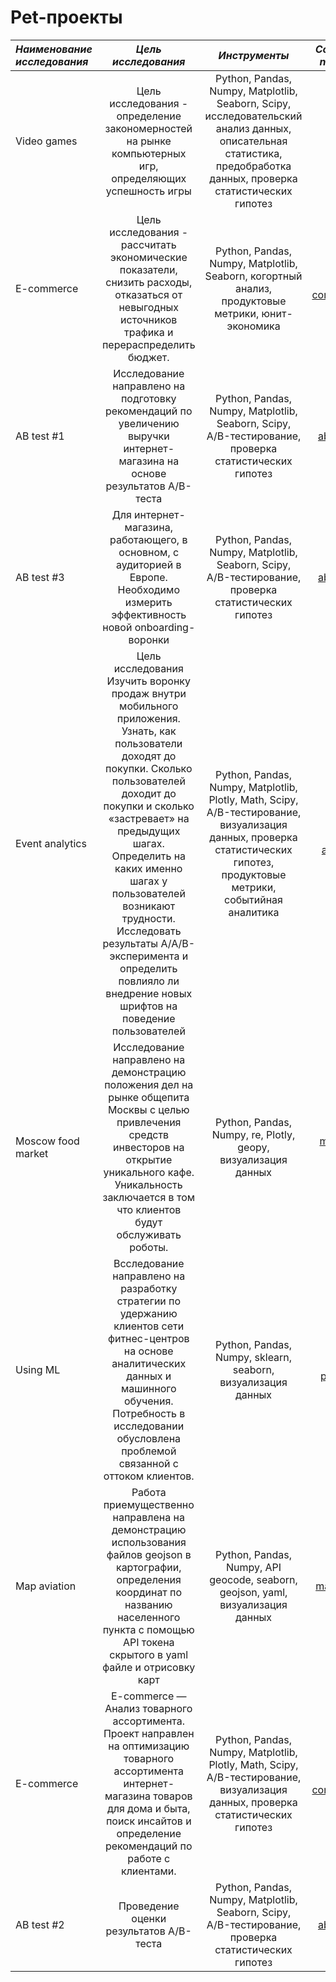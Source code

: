 # Pet-проекты


| ***Наименование исследования***  | ***Цель исследования*** | ***Инструменты*** | ***Ссылка на notebook*** |
|:------------- |:---------------:| :------------:|:-----------:|
| Video games   | Цель исследования - определение закономерностей на рынке компьютерных игр, определяющих успешность игры | Python, Pandas, Numpy, Matplotlib, Seaborn, Scipy, исследовательский анализ данных, описательная статистика, предобработка данных, проверка статистических гипотез|[video-games][1]|
|E-commerce| Цель исследования - рассчитать экономические показатели, снизить расходы, отказаться от невыгодных источников трафика и перераспределить бюджет.       | Python, Pandas, Numpy, Matplotlib, Seaborn, когортный анализ, продуктовые метрики, юнит-экономика|[e-commerce_1][2]|
| AB test #1 |Исследование направлено на подготовку рекомендаций по увеличению выручки интернет-магазина на основе результатов A/B-теста|Python, Pandas, Numpy, Matplotlib, Seaborn, Scipy, A/B-тестирование, проверка статистических гипотез|[ab_test #1][3]|
| AB test #3 | Для интернет-магазина, работающего, в основном, с аудиторией в Европе. Необходимо измерить эффективность новой onboarding-воронки|Python, Pandas, Numpy, Matplotlib, Seaborn, Scipy, A/B-тестирование, проверка статистических гипотез |[ab_test #3][4]|
| Event analytics | Цель исследования Изучить воронку продаж внутри мобильного приложения. Узнать, как пользователи доходят до покупки. Сколько пользователей доходит до покупки и сколько «застревает» на предыдущих шагах. Определить на каких именно шагах у пользователей возникают трудности. Исследовать результаты A/A/B-эксперимента и определить повлияло ли внедрение новых шрифтов на поведение пользователей | Python, Pandas, Numpy, Matplotlib, Plotly, Math, Scipy, A/B-тестирование, визуализация данных, проверка статистических гипотез, продуктовые метрики, событийная аналитика |[event-analytics][5]|
| Moscow food market | Исследование направлено на демонстрацию положения дел на рынке общепита Москвы с целью привлечения средств инвесторов на открытие уникального кафе. Уникальность заключается в том что клиентов будут обслуживать роботы.| Python, Pandas, Numpy, re, Plotly, geopy, визуализация данных |[moscow-food][6]|
| Using ML |  Bсследование направлено на разработку стратегии по удержанию клиентов сети фитнес-центров на основе аналитических данных и машинного обучения. Потребность в исследовании обусловлена проблемой связанной с оттоком клиентов.| Python, Pandas, Numpy, sklearn, seaborn, визуализация данных |[churn pridiction][7]|
| Map aviation | Работа приемущественно направлена на демонстрацию использования файлов geojson в картографии, определения координат по названию населенного пункта с помощью API токена скрытого в  yaml файле и отрисовку карт | Python, Pandas, Numpy, API geocode, seaborn, geojson, yaml, визуализация данных |[map Russia][8]|
| E-commerce | E-commerce — Анализ товарного ассортимента. Проект направлен на оптимизацию товарного ассортимента интернет-магазина товаров для дома и быта, поиск инсайтов и определение рекомендаций по работе с клиентами. | Python, Pandas, Numpy, Matplotlib, Plotly, Math, Scipy, A/B-тестирование, визуализация данных, проверка статистических гипотез |[e-commerce_2][9]|
| AB test #2 | Проведение оценки результатов A/B-теста | Python, Pandas, Numpy, Matplotlib, Seaborn, Scipy, A/B-тестирование, проверка статистических гипотез |[ab_test #2][10]|

[1]:https://github.com/choodnovsky/pet_projects/blob/main/video_games.ipynb
[2]:https://github.com/choodnovsky/pet_projects/blob/main/ecommerce.ipynb
[3]:https://github.com/choodnovsky/pet_projects/blob/main/AB_test_1.ipynb
[4]:https://github.com/choodnovsky/pet_projects/blob/main/AB_test_3.ipynb
[5]:https://github.com/choodnovsky/pet_projects/blob/main/event_analytics.ipynb
[6]:https://github.com/choodnovsky/pet_projects/blob/main/restaurants.ipynb
[7]:https://github.com/choodnovsky/pet_projects/blob/main/gym_churn.ipynb
[8]:https://github.com/choodnovsky/pet_projects/blob/main/aviation.ipynb
[9]:https://github.com/choodnovsky/pet_projects/blob/main/ecommerce_2.ipynb
[10]:https://github.com/choodnovsky/pet_projects/blob/main/AB_test_2.ipynb
